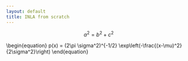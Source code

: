 ```yaml
---
layout: default
title: INLA from scratch
---
```



$$a^2 = b^2 + c^2$$


\begin{equation}
p(x) = (2\pi \sigma^2)^{-1/2} \exp\left(-\frac{(x-\mu)^2}{2\sigma^2}\right)
\end{equation}
